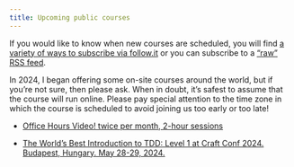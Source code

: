 ```yaml
---
title: Upcoming public courses
---
```


If you would like to know when new courses are scheduled, you will find [a variety of ways to subscribe via follow.it](https://follow.it/jbrains-ca-upcoming-public-training-courses?action=followPub) or you can subscribe to a [“raw” RSS feed](https://www.jbrains.ca/training/public-courses-feed.xml).

In 2024, I began offering some on-site courses around the world, but if you’re not sure, then please ask. When in doubt, it’s safest to assume that the course will run online. Please pay special attention to the time zone in which the course is scheduled to avoid joining us too early or too late!


- [Office Hours Video! twice per month, 2-hour sessions](/mentoring/office-hours/)

- [The World’s Best Introduction to TDD: Level 1 at Craft Conf 2024. Budapest, Hungary. May 28-29, 2024.](https://craft-conf.com/2024/workshop/jb-rainsbergers-workshop)